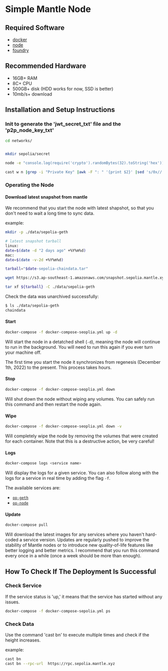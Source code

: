 # Simple Mantle Node

## Required Software

- [docker](https://docs.docker.com/engine/install/)
- [node](https://nodejs.org/en/download/)
- [foundry](https://github.com/foundry-rs/foundry/releases)

## Recommended Hardware

- 16GB+ RAM
- 8C+ CPU
- 500GB+ disk (HDD works for now, SSD is better)
- 10mb/s+ download

## Installation and Setup Instructions


### Init to generate the 'jwt_secret_txt' file and the 'p2p_node_key_txt'

```sh
cd networks/


mkdir sepolia/secret

node -e "console.log(require('crypto').randomBytes(32).toString('hex'))" > sepolia/secret/jwt_secret_txt

cast w n |grep -i "Private Key" |awk -F ": " '{print $2}' |sed 's/0x//' > sepolia/secret/p2p_node_key_txt
```

### Operating the Node

#### Download latest snapshot from mantle 

We recommend that you start the node with latest shapshot, so that you don't need to wait a long time to sync data.

example: 

```sh 
mkdir -p ./data/sepolia-geth

# latest snapshot tarball
linux:
date=$(date -d "2 days ago" +%Y%m%d)
mac:
date=$(date -v-2d +%Y%m%d)

tarball="$date-sepolia-chaindata.tar"

wget https://s3.ap-southeast-1.amazonaws.com/snapshot.sepolia.mantle.xyz/${tarball}

tar xf ${tarball} -C ./data/sepolia-geth

```

Check the data was unarchived successfully: 
```sh 
$ ls ./data/sepolia-geth
chaindata 
```

#### Start

```sh
docker-compose -f docker-compose-seoplia.yml up -d 
```

Will start the node in a detatched shell (`-d`), meaning the node will continue to run in the background.
You will need to run this again if you ever turn your machine off.

The first time you start the node it synchronizes from regenesis (December 1th, 2022) to the present.
This process takes hours.

#### Stop

```sh
docker-compose -f docker-compose-seoplia.yml down
```

Will shut down the node without wiping any volumes.
You can safely run this command and then restart the node again.

#### Wipe

```sh
docker-compose -f docker-compose-seoplia.yml down -v
```

Will completely wipe the node by removing the volumes that were created for each container.
Note that this is a destructive action, be very careful!

#### Logs

```sh
docker-compose logs <service name>
```

Will display the logs for a given service.
You can also follow along with the logs for a service in real time by adding the flag `-f`.

The available services are:
- [`op-geth`](#mantle-node)
- [`op-node`](#mantle-node)


#### Update

```sh
docker-compose pull
```

Will download the latest images for any services where you haven't hard-coded a service version.
Updates are regularly pushed to improve the stability of Mantle nodes or to introduce new quality-of-life features like better logging and better metrics.
I recommend that you run this command every once in a while (once a week should be more than enough).

## How To Check If The Deployment Is Successful

### Check Service

If the service status is 'up,' it means that the service has started without any issues.

```sh
docker-compose -f docker-compose-sepolia.yml ps
```

### Check Data

Use the command 'cast bn' to execute multiple times and check if the height increases.

example: 

```sh
cast bn
cast bn --rpc-url  https://rpc.sepolia.mantle.xyz 
```
